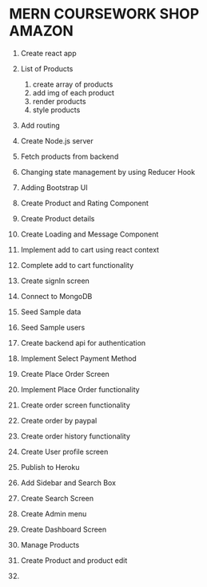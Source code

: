 # MERN COURSEWORK SHOP AMAZON

1. Create react app

2. List of Products
    1. create array of products
    2. add img of each product
    3. render products
    4. style products

3. Add routing
4. Create Node.js server
5. Fetch products from backend
6. Changing state management by using Reducer Hook
7. Adding Bootstrap UI
8. Create Product and Rating Component
9. Create Product details
10. Create Loading and Message Component
11. Implement add to cart using react context
12. Complete add to cart functionality
13. Create signIn screen
14. Connect to MongoDB
15. Seed Sample data
16. Seed Sample users
17. Create backend api for authentication
18. Implement Select Payment Method
19. Create Place Order Screen 
20. Implement Place Order functionality
21. Create order screen functionality
22. Create order by paypal
23. Create order history functionality
24. Create User profile screen
25. Publish to Heroku
26. Add Sidebar and Search Box
27. Create Search Screen
28. Create Admin menu
29. Create Dashboard Screen
30. Manage Products
31. Create Product and product edit 
32. 

